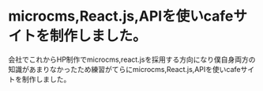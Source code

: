 # microcms,React.js,APIを使いcafeサイトを制作しました。

会社でこれからHP制作でmicrocms,react.jsを採用する方向になり僕自身両方の知識があまりなかったため練習がてらにmicrocms,React.js,APIを使いcafeサイトを制作しました。
